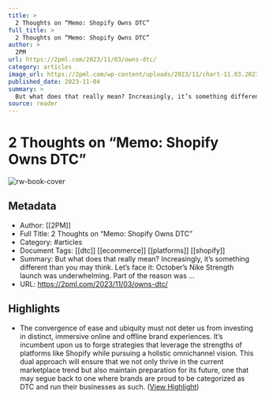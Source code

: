 ```yaml
---
title: >
  2 Thoughts on “Memo: Shopify Owns DTC”
full_title: >
  2 Thoughts on “Memo: Shopify Owns DTC”
author: >
  2PM
url: https://2pml.com/2023/11/03/owns-dtc/
category: articles
image_url: https://2pml.com/wp-content/uploads/2023/11/chart-11.03.2023.jpg
published_date: 2023-11-04
summary: >
  But what does that really mean? Increasingly, it’s something different than you may think. Let’s face it: October’s Nike Strength launch was underwhelming. Part of the reason was …
source: reader
---
```

# 2 Thoughts on “Memo: Shopify Owns DTC”

![rw-book-cover](https://2pml.com/wp-content/uploads/2023/11/chart-11.03.2023.jpg)

## Metadata
- Author: [[2PM]]
- Full Title: 2 Thoughts on “Memo: Shopify Owns DTC”
- Category: #articles
- Document Tags: [[dtc]] [[ecommerce]] [[platforms]] [[shopify]] 
- Summary: But what does that really mean? Increasingly, it’s something different than you may think. Let’s face it: October’s Nike Strength launch was underwhelming. Part of the reason was …
- URL: https://2pml.com/2023/11/03/owns-dtc/

## Highlights
- The convergence of ease and ubiquity must not deter us from investing in distinct, immersive online and offline brand experiences. It’s incumbent upon us to forge strategies that leverage the strengths of platforms like Shopify while pursuing a holistic omnichannel vision. This dual approach will ensure that we not only thrive in the current marketplace trend but also maintain preparation for its future, one that may segue back to one where brands are proud to be categorized as DTC and run their businesses as such. ([View Highlight](https://read.readwise.io/read/01hjhdhycjnjvqwaqazbyxmftj))


